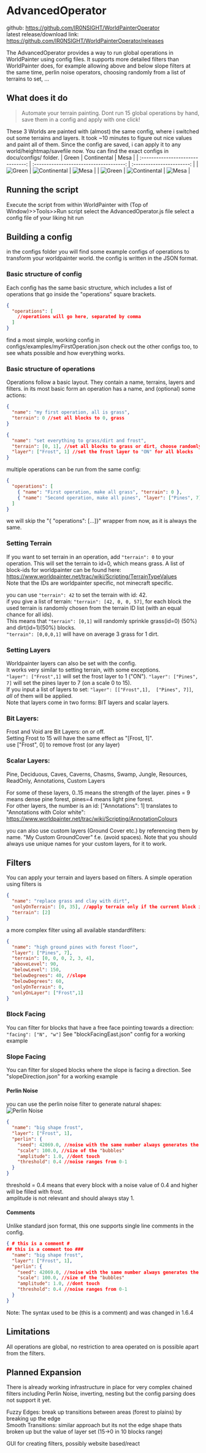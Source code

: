# AdvancedOperator

github: https://github.com/IR0NSIGHT/WorldPainterOperator  
latest release/download link: https://github.com/IR0NSIGHT/WorldPainterOperator/releases

The AdvancedOperator provides a way to run global operations in WorldPainter using
config files.
It supports more detailed filters than WorldPainter does, for example allowing above and below slope filters at the same time, perlin noise operators, choosing randomly from a list of terrains to set, ...

## What does it do

> Automate your terrain painting. Dont run 15 global operations by hand, save them in a config and apply with one click!

These 3 Worlds are painted with (almost) the same config, where i switched out some terrains and layers.
It took ~10 minutes to figure out nice values and paint all of them.
Since the config are saved, i can apply it to any world/heightmap/savefile now.
You can find the exact configs in docu/configs/ folder.
| Green | Continental | Mesa |
| :-------------------------------: | :-------------------------------------: | :-----------------------: |
| ![Green](imgs/3d_icy.png) | ![Continental](imgs/3d_continental.png) | ![Mesa](imgs/3d_mesa.png) |
| ![Green](imgs/terrain_icy.png) | ![Continental](imgs/terrain_continental.png) | ![Mesa](imgs/terrain_mesa.png) |

## Running the script

Execute the script from within WorldPainter with (Top of Window)>>Tools>>Run script
select the AdvancedOperator.js file
select a config file of your liking
hit run

## Building a config

in the configs folder you will find some example configs of operations to transform your worldpainter world.
the config is written in the JSON format.

### Basic structure of config

Each config has the same basic structure, which includes a list of operations that go inside the "operations" square brackets.

```json
{
  "operations": [
    //operations will go here, separated by comma
  ]
}
```

find a most simple, working config in configs/examples/myFirstOperation.json
check out the other configs too, to see whats possible and how everything works.

### Basic structure of operations

Operations follow a basic layout. They contain a name, terrains, layers and filters.
in its most basic form an operation has a name, and (optional) some actions:

```json
{
  "name": "my first operation, all is grass",
  "terrain": 0 //set all blocks to 0, grass
}
```

```json
{
  "name": "set everything to grass/dirt and frost",
  "terrain": [0, 1], //set all blocks to grass or dirt, choose randomly
  "layer": ["Frost", 1] //set the frost layer to "ON" for all blocks
}
```

multiple operations can be run from the same config:

```json
{
  "operations": [
    { "name": "First operation, make all grass", "terrain": 0 },
    { "name": "Second operation, make all pines", "layer": ["Pines", 7] }
  ]
}
```

we will skip the "{ "operations": [...]}" wrapper from now, as it is always the same.

### Setting Terrain

If you want to set terrain in an operation, add `"terrain": 0` to your operation.
This will set the terrain to id=0, which means grass.
A list of block-ids for worldpainter can be found here: https://www.worldpainter.net/trac/wiki/Scripting/TerrainTypeValues  
Note that the IDs are worldpainter specific, not minecraft specific.

you can use `"terrain": 42` to set the terrain with id: 42.  
if you give a list of terrain: `"terrain": [42, 0, 0, 57]`, for each block the used terrain is randomly chosen from the terrain ID list (with an equal chance for all ids).  
This means that `"terrain": [0,1]` will randomly sprinkle grass(id=0) (50%) and dirt(id=1)(50%) blocks.  
`"terrain": [0,0,0,1]` will have on average 3 grass for 1 dirt.

### Setting Layers

Worldpainter layers can also be set with the config.  
It works very similar to setting terrain, with some exceptions.  
`"layer": ["Frost",1]` will set the frost layer to 1 ("ON"). `"layer": ["Pines", 7]` will set the pines layer to 7 (on a scale 0 to 15).  
If you input a list of layers to set: `"layer": [["Frost",1],  ["Pines", 7]]`, _all_ of them will be applied.  
Note that layers come in two forms: BIT layers and scalar layers.

### Bit Layers:

Frost and Void are Bit Layers: on or off.  
Setting Frost to 15 will have the same effect as "[Frost, 1]".  
use ["Frost", 0] to remove frost (or any layer)

### Scalar Layers:

Pine, Deciduous, Caves, Caverns, Chasms, Swamp, Jungle, Resources, ReadOnly, Annotations, Custom Layers

For some of these layers, 0..15 means the strength of the layer. pines = 9 means dense pine forest, pines=4 means light pine forest.  
For other layers, the number is an id: ["Annotations": 1] translates to "Annotations with Color white":  
https://www.worldpainter.net/trac/wiki/Scripting/AnnotationColours

you can also use custom layers (Ground Cover etc.) by referencing them by name. "My Custom GroundCover" f.e. (avoid spaces). Note that you should always use unique names for your custom layers, for it to work.

## Filters

You can apply your terrain and layers based on filters.
A simple operation using filters is

```json
{
  "name": "replace grass and clay with dirt",
  "onlyOnTerrain": [0, 35], //apply terrain only if the current block is grass (0) or clay (35)
  "terrain": [2]
}
```

a more complex filter using all available standardfilters:

```json
{
  "name": "high ground pines with forest floor",
  "layer": ["Pines", 7],
  "terrain": [0, 0, 0, 2, 3, 4],
  "aboveLevel": 90,
  "belowLevel": 150,
  "belowDegrees": 40, //slope
  "belowDegrees": 60,
  "onlyOnTerrain": 0,
  "onlyOnLayer": ["Frost",1]
}
```

### Block Facing

You can filter for blocks that have a free face pointing towards a direction:
`"facing": ["N", "w"]`
See "blockFacingEast.json" config for a working example

### Slope Facing

You can filter for sloped blocks where the slope is facing a direction.
See "slopeDirection.json" for a working example

#### Perlin Noise

you can use the perlin noise filter to generate natural shapes:  
![Perlin Noise](imgs/Perlin_Noise.png)

```json
{
  "name": "big shape frost",
  "layer": ["Frost", 1],
  "perlin": {
    "seed": 42069.0, //noise with the same number always generates the same shape
    "scale": 100.0, //size of the "bubbles"
    "amplitude": 1.0, //dont touch
    "threshold": 0.4 //noise ranges from 0-1
  }
}
```

threshold = 0.4 means that every block with a noise value of 0.4 and higher will be filled with frost.  
amplitude is not relevant and should always stay 1.

#### Comments
Unlike standard json format, this one supports single line comments in the config.
```json
{ # this is a comment #
## this is a comment too ###
  "name": "big shape frost",
  "layer": ["Frost", 1],
  "perlin": {
    "seed": 42069.0, //noise with the same number always generates the same shape
    "scale": 100.0, //size of the "bubbles"
    "amplitude": 1.0, //dont touch
    "threshold": 0.4 //noise ranges from 0-1
  }
}
```
Note: The syntax used to be (this is a comment) and was changed in 1.6.4

## Limitations

All operations are global, no restriction to area operated on is possible apart from the filters.

## Planned Expansion

There is already working infrastructure in place for very complex chained filters including Perlin Noise, inverting, nesting but the config parsing does not support it yet.

Fuzzy Edges: break up transitions between areas (forest to plains) by breaking up the edge  
Smooth Transitions: similar approach but its not the edge shape thats broken up but the value of layer set (15->0 in 10 blocks range)

GUI for creating filters, possibly website based/react

